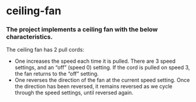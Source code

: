 # ceiling-fan
### The project implements a ceiling fan with the below characteristics.
The ceiling fan has 2 pull cords:
* One increases the speed each time it is pulled.  There are 3 speed settings, and an “off” (speed 0) setting. If the cord is pulled on speed 3, the fan returns to the “off” setting.
* One reverses the direction of the fan at the current speed setting. Once the direction has been reversed, it remains reversed as we cycle through the speed settings, until reversed again.

